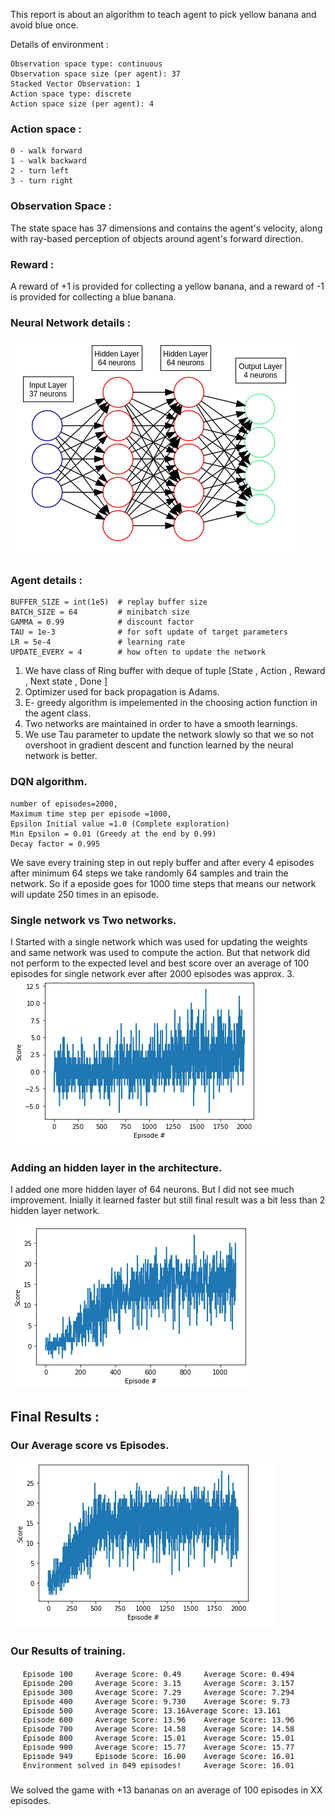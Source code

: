 This report is about an algorithm to teach agent to pick yellow banana and avoid blue once.

Details of environment :
```
Observation space type: continuous
Observation space size (per agent): 37
Stacked Vector Observation: 1
Action space type: discrete
Action space size (per agent): 4
```

### Action space :
```
0 - walk forward
1 - walk backward
2 - turn left
3 - turn right
```

### Observation Space :

The state space has 37 dimensions and contains the agent's velocity, along with ray-based perception of objects around agent's forward direction. 

### Reward :
A reward of +1 is provided for collecting a yellow banana, 
and a reward of -1 is provided for collecting a blue banana.

### Neural Network details :
![](https://github.com/harshkakashaniya/Minion_robot/blob/main/Neural_netowork.png)

### Agent details :
```
BUFFER_SIZE = int(1e5)  # replay buffer size
BATCH_SIZE = 64         # minibatch size
GAMMA = 0.99            # discount factor
TAU = 1e-3              # for soft update of target parameters
LR = 5e-4               # learning rate 
UPDATE_EVERY = 4        # how often to update the network
```
1. We have class of Ring buffer with deque of tuple [State , Action , Reward , Next state , Done ]
2. Optimizer used for back propagation is Adams.
3. E- greedy algorithm is impelemented in the choosing action function in the agent class.
4. Two networks are maintained in order to have a smooth learnings.
5. We use Tau parameter to update the network slowly so that we so not overshoot in gradient descent and function learned by the neural network is better.

### DQN algorithm.
```
number of episodes=2000, 
Maximum time step per episode =1000,
Epsilon Initial value =1.0 (Complete exploration)
Min Epsilon = 0.01 (Greedy at the end by 0.99)
Decay factor = 0.995
```

We save every training step in out reply buffer and after every 4 episodes after minimum 64 steps we take randomly 64 samples and train the network.
So if a eposide goes for 1000 time steps that means our network will update 250 times in an episode.


### Single network vs Two networks.
I Started with a single network which was used for updating the weights and same network was used to compute the action. But that network did not perform to the expected level and best score over an average of 100 episodes for single network ever after 2000 episodes was approx. 3.
![](https://github.com/harshkakashaniya/Minion_robot/blob/main/Banana_navigation/training_one_network.png)

### Adding an hidden layer in the architecture.
I added one more hidden layer of 64 neurons. But I did not see much improvement. Inially it learned faster but still final result was a bit less than 2 hidden layer network.

![](https://github.com/harshkakashaniya/Minion_robot/blob/main/Banana_navigation/training-3%20layers.png)

## Final Results :

### Our Average score vs Episodes.

![](https://github.com/harshkakashaniya/Minion_robot/blob/main/Banana_navigation/training.png)

### Our Results of training.

![](https://github.com/harshkakashaniya/Minion_robot/blob/main/Banana_navigation/Episodes.png)

We solved the game with +13 bananas on an average of 100 episodes in XX episodes.
